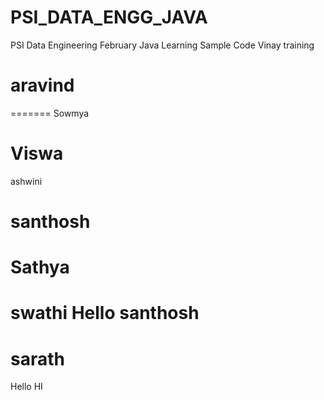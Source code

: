 # PSI_DATA_ENGG_JAVA
PSI Data Engineering February Java Learning Sample Code
Vinay
training

aravind
=======
=======
Sowmya 

Viswa
=======
ashwini

santhosh
=======
Sathya
=======
swathi
Hello
santhosh
=======
sarath
=======
Hello
HI 




